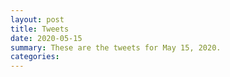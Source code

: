 ```yaml
---
layout: post
title: Tweets
date: 2020-05-15
summary: These are the tweets for May 15, 2020.
categories:
---
```


